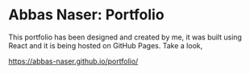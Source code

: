 # Abbas Naser: Portfolio

This portfolio has been designed and created by me, it was built using React and it is being hosted on GitHub Pages. Take a look,

https://abbas-naser.github.io/portfolio/
